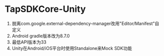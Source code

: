 # TapSDKCore-Unity
1. 脱离com.google.external-dependency-manager改用"Editor/Manifest"自定义
2. Android gradle版本改为8.7.0
3. 最低API版本为33
4. Unity在Android/iOS平台时使用Standalone来Mock SDK功能